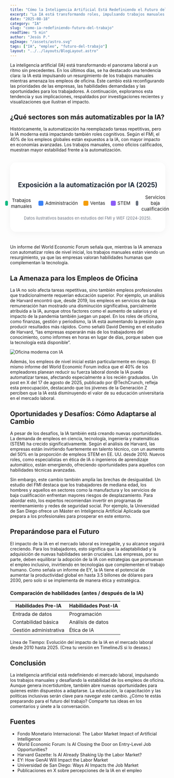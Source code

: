 ```yaml
---
title: "Cómo la Inteligencia Artificial Está Redefiniendo el Futuro del Trabajo"
excerpt: "La IA está transformando roles, impulsando trabajos manuales y presionando empleos de oficina; analizamos causas, riesgos y oportunidades."
date: "2025-08-18"
category: "IA"
slug: "como-ia-redefiniendo-futuro-del-trabajo"
readTime: "5 min"
author: "Jesús P."
ogImage: "/assets/astro.svg"
tags: ["IA", "empleo", "futuro-del-trabajo"]
layout: "../../layouts/BlogLayout.astro"
---
```


La inteligencia artificial (IA) está transformando el panorama laboral a un ritmo sin precedentes. En los últimos días, se ha destacado una tendencia clara: la IA está impulsando un resurgimiento de los trabajos manuales mientras amenaza los empleos de oficina. Este cambio está reconfigurando las prioridades de las empresas, las habilidades demandadas y las oportunidades para los trabajadores. A continuación, exploramos esta tendencia y sus implicaciones, respaldados por investigaciones recientes y visualizaciones que ilustran el impacto.


## ¿Qué sectores son más automatizables por la IA?

Históricamente, la automatización ha reemplazado tareas repetitivas, pero la IA moderna está impactando también roles cognitivos. Según el FMI, el 40% de los empleos globales están expuestos a la IA, con mayor impacto en economías avanzadas. Los trabajos manuales, como oficios calificados, muestran mayor estabilidad frente a la automatización.

<div class="chart-block">
  <h3 class="chart-title">Exposición a la automatización por IA (2025)</h3>
  <canvas id="iaPieChart" width="400" height="400" aria-label="Gráfico de tarta: exposición a la IA por sector" role="img"></canvas>
  <ul class="chart-legend">
    <li><span style="background:#10b981"></span> Trabajos manuales</li>
    <li><span style="background:#3b82f6"></span> Administración</li>
    <li><span style="background:#f59e0b"></span> Ventas</li>
    <li><span style="background:#8b5cf6"></span> STEM</li>
    <li><span style="background:#6b7280"></span> Servicios baja cualificación</li>
  </ul>
  <p class="chart-caption">Datos ilustrativos basados en estudios del FMI y WEF (2024-2025).</p>
</div>

<script src="https://cdn.jsdelivr.net/npm/chart.js"></script>
<script>
  (function(){
    if (typeof Chart === 'undefined') return;
    const canvas = document.getElementById('iaPieChart');
    if (!canvas) return;
    const ctx = canvas.getContext('2d');
    const data = {
      labels: ['Trabajos manuales', 'Administración', 'Ventas', 'STEM', 'Servicios baja cualificación'],
      datasets: [{
        label: 'Porcentaje de tareas automatizables (%)',
        data: [15, 67, 60, 30, 55],
        backgroundColor: ['#10b981', '#3b82f6', '#f59e0b', '#8b5cf6', '#6b7280'],
        borderColor: '#fff',
        borderWidth: 2
      }]
    };
    const options = {
      responsive: false,
      plugins: {
        legend: { display: false },
        tooltip: { callbacks: { label: ctx => `${ctx.label}: ${ctx.parsed}%` } }
      }
    };
    try { new Chart(ctx, { type: 'pie', data, options }); }
    catch (e) { console.warn('Chart render failed', e); }
  })();
</script>

<style>
.chart-block {
  max-width: 480px;
  margin: 32px auto 40px auto;
  background: #fff;
  border-radius: 20px;
  box-shadow: 0 4px 24px -4px #0001;
  padding: 32px 24px 24px 24px;
  text-align: center;
}
.chart-title {
  font-size: 1.3rem;
  font-weight: 700;
  color: #1f2937;
  margin-bottom: 18px;
}
.chart-legend {
  display: flex;
  justify-content: center;
  gap: 18px;
  list-style: none;
  margin: 18px 0 0 0;
  padding: 0;
  font-size: 15px;
}
.chart-legend li {
  display: flex;
  align-items: center;
  gap: 6px;
}
.chart-legend span {
  display: inline-block;
  width: 16px;
  height: 16px;
  border-radius: 4px;
}
.chart-caption {
  color: #6b7280;
  font-size: 13px;
  margin-top: 12px;
}
</style>

Un informe del World Economic Forum señala que, mientras la IA amenaza con automatizar roles de nivel inicial, los trabajos manuales están viendo un resurgimiento, ya que las empresas valoran habilidades humanas que complementan la tecnología.

## La Amenaza para los Empleos de Oficina

La IA no solo afecta tareas repetitivas, sino también empleos profesionales que tradicionalmente requerían educación superior. Por ejemplo, un análisis de Harvard encontró que, desde 2019, los empleos en servicios de baja remuneración han mostrado una disminución significativa, parcialmente atribuida a la IA, aunque otros factores como el aumento de salarios y el impacto de la pandemia también juegan un papel. En los roles de oficina, como finanzas, gestión y periodismo, la IA está aumentando la presión para producir resultados más rápidos. Como señaló David Deming en el estudio de Harvard, “las empresas esperarán más de los trabajadores del conocimiento, como informes en horas en lugar de días, porque saben que la tecnología está disponible”.

![Oficina moderna con IA](/assets/background.svg)

Además, los empleos de nivel inicial están particularmente en riesgo. El mismo informe del World Economic Forum indica que el 40% de los empleadores planean reducir su fuerza laboral donde la IA pueda automatizar tareas, afectando especialmente a los recién graduados. Un post en X del 17 de agosto de 2025, publicado por @TechCrunch, refleja esta preocupación, destacando que los jóvenes de la Generación Z perciben que la IA está disminuyendo el valor de su educación universitaria en el mercado laboral.

## Oportunidades y Desafíos: Cómo Adaptarse al Cambio

A pesar de los desafíos, la IA también está creando nuevas oportunidades. La demanda de empleos en ciencia, tecnología, ingeniería y matemáticas (STEM) ha crecido significativamente. Según el análisis de Harvard, las empresas están invirtiendo fuertemente en talento técnico, con un aumento del 50% en la proporción de empleos STEM en EE. UU. desde 2010. Nuevos roles, como especialistas en ética de IA o ingenieros de aprendizaje automático, están emergiendo, ofreciendo oportunidades para aquellos con habilidades técnicas avanzadas.

<!-- Infografía: Resumen de tendencias clave en el mercado laboral impulsadas por la IA. Recomendada creación en Canva -->

Sin embargo, este cambio también amplía las brechas de desigualdad. Un estudio del FMI destaca que los trabajadores de mediana edad, los hombres y aquellos en sectores como la manufactura y los servicios de baja cualificación enfrentan mayores riesgos de desplazamiento. Para abordar esto, los expertos recomiendan invertir en programas de reentrenamiento y redes de seguridad social. Por ejemplo, la Universidad de San Diego ofrece un Máster en Inteligencia Artificial Aplicada que prepara a los profesionales para prosperar en este entorno.

## Preparándose para el Futuro

El impacto de la IA en el mercado laboral es innegable, y su alcance seguirá creciendo. Para los trabajadores, esto significa que la adaptabilidad y la adquisición de nuevas habilidades serán cruciales. Las empresas, por su parte, deben equilibrar la adopción de la IA con estrategias que promuevan el empleo inclusivo, invirtiendo en tecnologías que complementen el trabajo humano. Como señala un informe de EY, la IA tiene el potencial de aumentar la productividad global en hasta 3.5 billones de dólares para 2030, pero solo si se implementa de manera ética y estratégica.


### Comparación de habilidades (antes / después de la IA)

| Habilidades Pre-IA | Habilidades Post-IA |
| --- | --- |
| Entrada de datos | Programación |
| Contabilidad básica | Análisis de datos |
| Gestión administrativa | Ética de IA |


Línea de Tiempo: Evolución del impacto de la IA en el mercado laboral desde 2010 hasta 2025. (Crea tu versión en TimelineJS si lo deseas.)

## Conclusión

La inteligencia artificial está redefiniendo el mercado laboral, impulsando los trabajos manuales y desafiando la estabilidad de los empleos de oficina. Aunque genera incertidumbre, también abre nuevas oportunidades para quienes estén dispuestos a adaptarse. La educación, la capacitación y las políticas inclusivas serán clave para navegar este cambio. ¿Cómo te estás preparando para el futuro del trabajo? Comparte tus ideas en los comentarios y únete a la conversación.

## Fuentes

- Fondo Monetario Internacional: The Labor Market Impact of Artificial Intelligence
- World Economic Forum: Is AI Closing the Door on Entry-Level Job Opportunities?
- Harvard Gazette: Is AI Already Shaking Up the Labor Market?
- EY: How GenAI Will Impact the Labor Market
- Universidad de San Diego: Ways AI Impacts the Job Market
- Publicaciones en X sobre percepciones de la IA en el empleo
